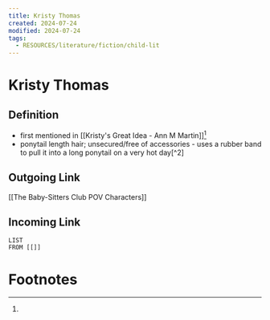 ```yaml
---
title: Kristy Thomas
created: 2024-07-24
modified: 2024-07-24
tags:
  - RESOURCES/literature/fiction/child-lit
---
```

# Kristy Thomas
## Definition
- first mentioned in [[Kristy's Great Idea - Ann M Martin]][^1]
- ponytail length hair; unsecured/free of accessories - uses a rubber band to pull it into a long ponytail on a very hot day[^2]
## Outgoing Link
[[The Baby-Sitters Club POV Characters]]
## Incoming Link
```dataview
LIST
FROM [[]]
```
# Footnotes
[^1]: 